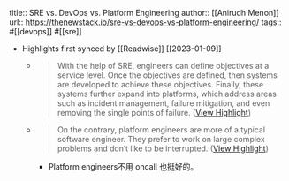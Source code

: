 title:: SRE vs. DevOps vs. Platform Engineering
author:: [[Anirudh Menon]]
url:: https://thenewstack.io/sre-vs-devops-vs-platform-engineering/
tags:: #[[devops]] #[[sre]]

- Highlights first synced by [[Readwise]] [[2023-01-09]]
	- > With the help of SRE, engineers can define objectives at a service level. Once the objectives are defined, then systems are developed to achieve these objectives. Finally, these systems further expand into platforms, which address areas such as incident management, failure mitigation, and even removing the single points of failure. ([View Highlight](https://read.readwise.io/read/01gpa4cavdm0gkyv0t7sspg1xe))
	- > On the contrary, platform engineers are more of a typical software engineer. They prefer to work on large complex problems and don’t like to be interrupted. ([View Highlight](https://read.readwise.io/read/01gpa4rp4tgkffexnwkqxxf9h5))
		- Platform engineers不用 oncall 也挺好的。